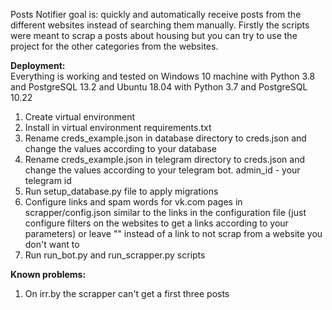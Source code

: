 Posts Notifier goal is: quickly and automatically receive posts from the different websites instead of searching them manually.
Firstly the scripts were meant to scrap a posts about housing but you can try to use the project for the other categories from the websites.


**Deployment:**<br />
Everything is working and tested on Windows 10 machine with Python 3.8 and PostgreSQL 13.2 and Ubuntu 18.04 with Python 3.7 and PostgreSQL 10.22
1. Create virtual environment
2. Install in virtual environment requirements.txt
3. Rename creds_example.json in database directory to creds.json and change the values according to your database
4. Rename creds_example.json in telegram directory to creds.json and change the values according to your telegram bot. admin_id - your telegram id
5. Run setup_database.py file to apply migrations
6. Configure links and spam words for vk.com pages in scrapper/config.json similar to the links in the configuration file (just configure filters on the websites to get a links according to your parameters) or leave "" instead of a link to not scrap from a website you don't want to
7. Run run_bot.py and run_scrapper.py scripts


**Known problems:**<br />
1. On irr.by the scrapper can't get a first three posts